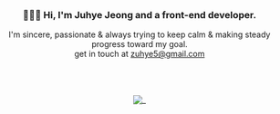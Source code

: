 
<br/>

<h3 align="center">🙋🏻‍♀️ Hi, I'm Juhye Jeong and a front-end developer.</h3>
<p align="center">
  I'm sincere, passionate & always trying to keep calm & making steady progress toward my goal.<br/>
  get in touch at <a href="">zuhye5@gmail.com</a>
</p>

<br/>

<br/>

<br/>

<div align="center">
  <img src="https://user-images.githubusercontent.com/91620721/153785253-f21d8975-5d11-46f8-b233-9bc1f7ec7a2a.png" alt="_" >
</div>
